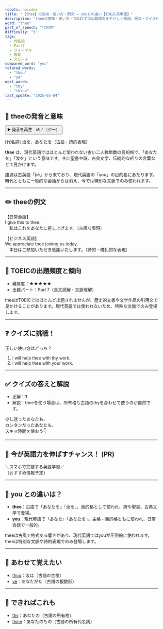 ```yaml
---
robots: noindex
title: "【thee】の意味・使い方・例文 ― youとの違い【TOEIC英単語】"
description: "theeの意味・使い方・TOEICでの出題傾向をやさしく解説。例文・クイズ付きでyouとの違いもわかりやすく学べます。"
word: "thee"
part_of_speech: "代名詞"
difficulty: "5"
tags:
  - 代名詞
  - Part7
  - フォーマル
  - 教育
  - スピーチ
compared_word: "you"
related_words:
  - "thou"
  - "ye"
next_words:
  - "thy"
  - "thine"
last_update: "2025-05-04"
---
```


## 🔰 theeの発音と意味

<button class="play-audio" onclick="playTTS('thee')">
  <span class="play-audio-main">
    ▶️ 発音を再生　/ðiː/
  </span>
  <span class="play-audio-sub">
    （ジー）
  </span>
</button>

[代名詞] 汝を、あなたを（古語・詩的表現）

**thee** は、現代英語ではほとんど使われない古い二人称単数の目的格で、「あなたを」「汝を」という意味です。主に聖書や詩、古典文学、伝統的な祈りの言葉などで見かけます。

語源は古英語「þē」から来ており、現代英語の「you」の目的格にあたります。時代とともに一般的な会話からは消え、今では特別な文脈でのみ使われます。

---

## ✏️ theeの例文

【日常会話】  
I give this to thee.  
　私はこれをあなたに差し上げます。（古風な表現）

【ビジネス英語】  
We appreciate thee joining us today.  
　本日はご参加いただき感謝いたします。（詩的・儀礼的な表現）

---

## 🎯 TOEICの出題頻度と傾向

- 難易度：★★★★★
- 出題パート：Part 7（長文読解・文脈理解）

theeはTOEICではほとんど出題されませんが、歴史的文書や文学作品の引用文で見かけることがあります。現代英語では使われないため、特殊な文脈でのみ登場します。

---

## ❓ クイズに挑戦！

正しい使い方はどっち？

1. I will help thee with thy work.  
2. I will help thee with your work.

---

## ✅ クイズの答えと解説

- 正解：**1**
- 解説：theeを使う場合は、所有格も古語のthyを合わせて使うのが自然です。

少し迷ったあなたも、  
カンタンだったあなたも、  
スキマ時間を使おう👇️

---

## 🚀 今が英語力を伸ばすチャンス！ (PR)

<div class="info-center">
＼スマホで完結する英語学習／<br>  
（おすすめ情報予定）
</div>

---

## 🤔  you との違いは？

- **thee**：古語で「あなたを」「汝を」。目的格として使われ、詩や聖書、古典文学で登場。
- **[you](/word/you/)**：現代英語で「あなた」「あなたを」。主格・目的格ともに使われ、日常会話で一般的。

theeは古風で格式ある響きがあり、現代英語ではyouが圧倒的に使われます。theeは特別な文脈や詩的表現でのみ登場します。

---

## 🧩 あわせて覚えたい

- [thou](/word/thou/)：汝は（古語の主格）
- [ye](/word/ye/)：あなたがた（古語の複数形）

---

## 📖 できればこれも

- [thy](/word/thy/)：あなたの（古語の所有格）
- [thine](/word/thine/)：あなたのもの（古語の所有代名詞）

<!-- cvid: aid17_bid47 -->
